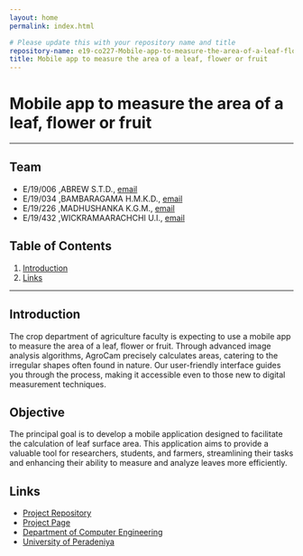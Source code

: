 ```yaml
---
layout: home
permalink: index.html

# Please update this with your repository name and title
repository-name: e19-co227-Mobile-app-to-measure-the-area-of-a-leaf-flower-or-fruit
title: Mobile app to measure the area of a leaf, flower or fruit
---
```


[comment]: # "This is the standard layout for the project, but you can clean this and use your own template"

# Mobile app to measure the area of a leaf, flower or fruit

---

<!-- 
This is a sample image, to show how to add images to your page. To learn more options, please refer [this](https://projects.ce.pdn.ac.lk/docs/faq/how-to-add-an-image/)

![Sample Image](./images/sample.png)
 -->

## Team
-  E/19/006 ,ABREW S.T.D., [email](e19006@eng.pdn.ac.lk)
-  E/19/034 ,BAMBARAGAMA H.M.K.D., [email](e19034@eng.pdn.ac.lk)
-  E/19/226 ,MADHUSHANKA K.G.M., [email](e19226@eng.pdn.ac.lk)
-  E/19/432 ,WICKRAMAARACHCHI U.I., [email](e19432@eng.pdn.ac.lk)

## Table of Contents
1. [Introduction](#introduction)
2. [Links](#links)

---

## Introduction

 The crop department of agriculture faculty is expecting to use a mobile app to measure the area of a leaf, flower or fruit. Through advanced image analysis algorithms, AgroCam precisely calculates areas, catering to the irregular shapes often found in nature. Our user-friendly interface guides you through the process, making it accessible even to those new to digital measurement techniques.

 ## Objective
The principal goal is to develop a mobile application designed to facilitate the calculation of leaf surface area. This application aims to provide a valuable tool for researchers, students, and farmers, streamlining their tasks and enhancing their ability to measure and analyze leaves more efficiently.
 

 

## Links

- [Project Repository](https://github.com/cepdnaclk/e19-co227-Mobile-app-to-measure-the-area-of-a-leaf-flower-or-fruit)
- [Project Page](https://cepdnaclk.github.io/e19-co227-Mobile-app-to-measure-the-area-of-a-leaf-flower-or-fruit)
- [Department of Computer Engineering](http://www.ce.pdn.ac.lk/)
- [University of Peradeniya](https://eng.pdn.ac.lk/)




[//]: # (Please refer this to learn more about Markdown syntax)
[//]: # (https://github.com/adam-p/markdown-here/wiki/Markdown-Cheatsheet)


